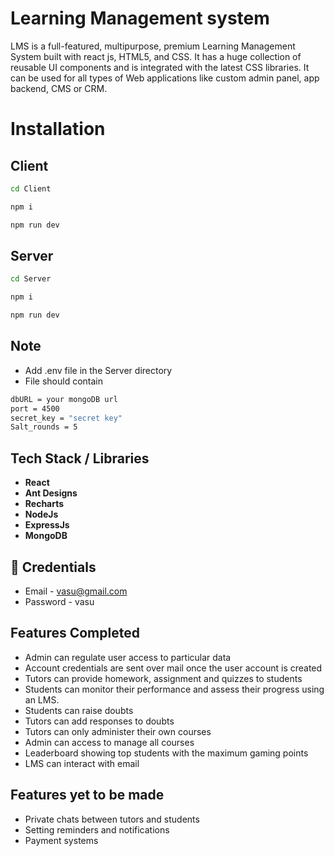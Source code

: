 # Learning Management system

LMS is a full-featured, multipurpose, premium Learning Management System built with react js, HTML5, and CSS. It has a huge collection of reusable UI components and is integrated with the latest CSS libraries. It can be used for all types of Web applications like custom admin panel, app backend, CMS or CRM.

# Installation

## Client
```bash
cd Client
```
```bash
npm i
```
```bash
npm run dev
```


## Server
```bash
cd Server
```
```bash
npm i
```
```bash
npm run dev
```

## Note
- Add .env file in the Server directory
- File should contain
```bash
dbURL = your mongoDB url
port = 4500
secret_key = "secret key"
Salt_rounds = 5
```

## Tech Stack / Libraries
- **React**
- **Ant Designs**
- **Recharts**
- **NodeJs**
- **ExpressJs**
- **MongoDB**

## 🔗 Credentials

- Email - vasu@gmail.com
- Password - vasu


## Features Completed

- Admin can regulate user access to particular data
- Account credentials are sent over mail once the user account is created
- Tutors can provide homework, assignment and quizzes to students
- Students can monitor their performance and assess their progress using an LMS.
- Students can raise doubts
- Tutors can add responses to doubts
- Tutors can only administer their own courses
- Admin can access to manage all courses
- Leaderboard showing top students with the maximum gaming points
- LMS can interact with email

## Features yet to be made

- Private chats between tutors and students
- Setting reminders and notifications
- Payment systems

